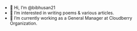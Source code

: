 - 👋 Hi, I’m @bibhusan21
- 👀 I’m interested in writing poems & various articles.
- 🌱 I’m currently working as a General Manager at Cloudberry Organization.
